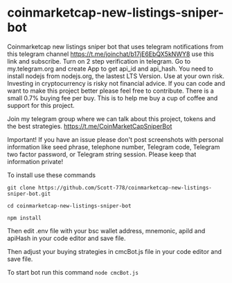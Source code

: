 # coinmarketcap-new-listings-sniper-bot
Coinmarketcap new listings sniper bot that uses 
telegram notifications from this telegram channel
https://t.me/joinchat/b17jE6EbQX5kNWY8 use this link and subscribe.
Turn on 2 step verification in telegram.
Go to my.telegram.org and create App to get api_id and api_hash.
You need to install nodejs from nodejs.org, the lastest LTS Version. 
Use at your own risk. Investing in cryptocurrency is risky not financial advice.
If you can code and want to make this project better please feel free to contribute.
There is a small 0.7% buying fee per buy. This is to help me buy a cup of coffee and support for this project. 

Join my telegram group where we can talk about this project, tokens and the best strategies. https://t.me/CoinMarketCapSniperBot

Important! 
If you have an issue please don't post screenshots with personal information like seed phrase, telephone number, Telegram code, Telegram two factor password, or Telegram string session. Please keep that information private!

To install use these commands
```
git clone https://github.com/Scott-778/coinmarketcap-new-listings-sniper-bot.git
```
```
cd coinmarketcap-new-listings-sniper-bot
```
```
npm install
```
Then edit .env file with your bsc wallet address, mnemonic, apiId and apiHash in your code editor and save file.

Then adjust your buying strategies in cmcBot.js file in your code editor and save file.

To start bot run this command
`node cmcBot.js`

